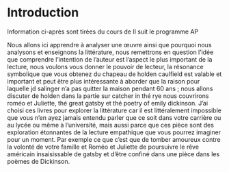 # Introduction

Information ci-après sont tirées du cours de
Il suit le programme AP

Nous allons ici apprendre à analyser une œuvre ainsi que pourquoi nous analysons et enseignons la littérature, nous remettrons en question l’idée que comprendre l’intention de l’auteur est l’aspect le plus important de la lecture, nous voulons vous donner le pouvoir de lecteur, la résonance symbolique que vous obtenez du chapeau de holden caulfield est valable et important et peut être plus intéressante à aborder que la raison pour laquelle jd salinger n’a pas quitter la maison pendant 60 ans ; nous allons discuter de holden dans la partie sur catcher in thé rye nous couvrirons roméo et Juliette, thé great gatsby et thé poetry of emily dickinson. J’ai choisi ces livres pour explorer la littérature car il est littéralement impossible que vous n’en ayez jamais entendu parler que ce soit dans votre carrière ou au lycée ou même à l’université, mais aussi parce que ces pièce sont des exploration étonnantes de la lecture empathique que vous pourrez imaginer pour un moment.
Par exemple ce que c’est que de tomber amoureux contre la volonté de votre famille et Roméo et Juliette de poursuivre le rêve américain insaisissable de gatsby et d’être confiné dans une pièce dans les poèmes de Dickinson.
